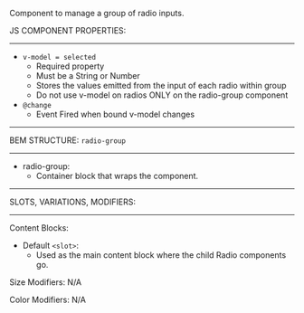 Component to manage a group of radio inputs. 
 
JS COMPONENT PROPERTIES:
___

* `v-model = selected`
  * Required property 
  * Must be a String or Number  
  * Stores the values emitted from the input of each radio within group 
  * Do not use v-model on radios ONLY on the radio-group component 
* `@change`
  * Event Fired when bound v-model changes    

___
BEM STRUCTURE: `radio-group`
___

* radio-group:
  * Container block that wraps the component.

___
SLOTS, VARIATIONS, MODIFIERS:
___

Content Blocks: 
* Default `<slot>`:
  * Used as the main content block where the child Radio components go.  
 
Size Modifiers: N/A 

Color Modifiers: N/A





